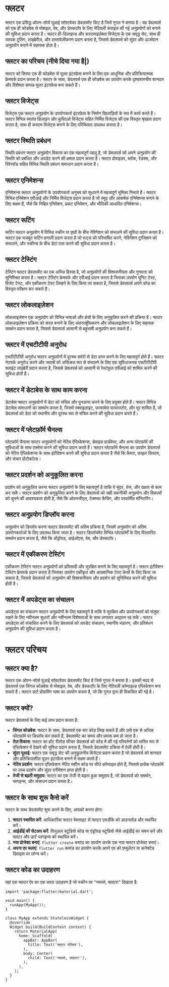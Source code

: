 # फ्लटर

फ्लटर एक प्रसिद्ध ओपन-सोर्स यूआई सॉफ़्टवेयर डेवलपमेंट किट है जिसे गूगल ने बनाया है। यह डेवलपर्स को एक ही कोडबेस से मोबाइल, वेब, और डेस्कटॉप के लिए नेटिवली कंपाइल की गई अनुप्रयोगों को बनाने की सुविधा प्रदान करता है। फ्लटर प्री-डिज़ाइन्ड और कस्टमाइज़ेबल विजेट्स के एक समृद्ध सेट, साथ ही व्यापक टूलिंग, लाइब्रेरीज़, और दस्तावेज़ीकरण प्रदान करता है, जिससे डेवलपर्स को सुंदर और ऊर्जावान अनुप्रयोग बनाने में सहायक होता है।

## फ्लटर का परिचय (नीचे दिया गया है|)

फ्लटर को सिरफ एक ही कोडबेस से यूज़र इंटरफ़ेस बनाने के लिए एक आधुनिक और प्रतिक्रियात्मक फ्रेमवर्क प्रदान करता है। फ्लटर के साथ, डेवलपर्स एक ही कोडबेस का उपयोग करके दृश्यशास्त्रीय शानदार और विशेषता सम्पन्न यूज़र इंटरफ़ेस बना सकते हैं।

## फ्लटर विजेट्स

विजेट्स एक फ्लटर अनुप्रयोग के उपयोगकर्ता इंटरफ़ेस के निर्माण खिलाड़ियों के रूप में कार्य करते हैं। फ्लटर विभिन्न स्वतंत्र डिज़ाइन और कुपिदओ विजेट्स सहित निर्मित विजेट्स की एक विस्तृत श्रृंखला प्रदान करता है, साथ ही कस्टम विजेट्स बनाने के लिए परिचितता उपलब्ध कराता है।

## फ्लटर स्थिति प्रबंधन

स्थिति प्रबंधन फ्लटर अनुप्रयोग विकास का एक महत्वपूर्ण पहलू है, जो डेवलपर्स को अपने अनुप्रयोग की स्थिति को प्रबंधित और अपडेट करने की क्षमता प्रदान करता है। फ्लटर प्रोवाइडर, ब्लॉक, रेडक्स, और रिवेरपॉड सहित विभिन्न स्थिति प्रबंधन समाधान प्रदान करता है।

## फ्लटर एनिमेशन्स

एनिमेशन्स फ्लटर अनुप्रयोगों के उपयोगकर्ता अनुभव को सुधारने में महत्वपूर्ण भूमिका निभाते हैं। फ्लटर विभिन्न एनिमेशन एपीआई और निर्मित विजेट्स प्रदान करता है जो स्मूद और आकर्षक एनिमेशन्स बनाने के लिए सक्षम हैं, जैसे कि निहित एनिमेशन, प्रकट एनिमेशन, और भौतिकी आधारित एनिमेशन्स।

## फ्लटर रूटिंग

रूटिंग फ्लटर अनुप्रयोग में विभिन्न स्क्रीन या पृष्ठों के बीच नेविगेशन को संभालने की सुविधा प्रदान करता है। फ्लटर एक मजबूत रूटिंग प्रणाली प्रदान करता है जो रूट्स को परिभाषित करने, नेविगेशन ट्रांजिशन को संभालने, और स्क्रीन्स के बीच डेटा पास करने की सुविधा प्रदान करता है।

## फ्लटर टेस्टिंग

टेस्टिंग फ्लटर डेवलपमेंट का एक अभिन्न हिस्सा है, जो अनुप्रयोगों की विश्वसनीयता और गुणवत्ता को सुनिश्चित करता है। फ्लटर टेस्टिंग फ्रेमवर्क और एपीआई प्रदान करता है जिसका उपयोग यूनिट टेस्ट, विजेट टेस्ट, और एकीकरण टेस्ट लिखने के लिए किया जा सकता है, जिससे डेवलपर्स अपने कोड का विस्तृत परीक्षण कर सकते हैं।

## फ्लटर लोकलाइज़ेशन

लोकलाइज़ेशन एक अनुप्रयोग को विभिन्न भाषाओं और क्षेत्रों के लिए अनुकूलित करने की प्रक्रिया है। फ्लटर लोकलाइज़ेशन प्रक्रिया को सरल बनाने के लिए अंतरराष्ट्रीयकरण और लोकलाइज़ेशन के लिए सहायक समर्थन प्रदान करता है, जिससे डेवलपर्स आसानी से बहुभाषी अनुप्रयोग बना सकते हैं।

## फ्लटर में एचटीटीपी अनुरोध

एचटीटीटीपी अनुरोध फ्लटर अनुप्रयोगों में दूरस्थ सर्वरों से डेटा प्राप्त करने के लिए महत्वपूर्ण होते हैं। फ्लटर नेटवर्क अनुरोध करने और जवाबों को असिंक्रत रूप से संभालने के लिए एक सुविधाजनक एचटीटीटीपी क्लाइंट लाइब्रेरी प्रदान करता है, जिससे डेवलपर्स को आसानी से रेस्टफुल एपीआई को शामिल करने की सुविधा होती है।

## फ्लटर में डेटाबेस के साथ काम करना

डेटाबेस फ्लटर अनुप्रयोगों में डेटा को संचित और पुनःप्राप्त करने के लिए प्रयुक्त होते हैं। फ्लटर विभिन्न डेटाबेस समाधानों का समर्थन करता है, जिसमें स्क्वाइलाइट, फायरबेस फायरस्टोर, और मूर शामिल हैं, जो डेवलपर्स को डेटा को स्थानीय और दूरस्थ रूप से संचित करने की सुविधा प्रदान करते हैं।

## फ्लटर में प्लेटफ़ॉर्म चैनल्स

प्लेटफ़ॉर्म चैनल्स फ्लटर अनुप्रयोगों को नेटिव ऐप्लिकेशन्स, डेवाइस हार्डवेयर, और अन्य प्लेटफ़ॉर्म की सुविधाओं के साथ एक्सेस करने की सुविधा प्रदान करते हैं। फ्लटर प्लेटफ़ॉर्म चैनल्स का उपयोग डेवलपर्स को नेटिव ऐप्लिकेशन्स के साथ इंटीग्रेशन करने की सुविधा प्रदान करता है जैसे कि कैमरा, फाइल सिस्टम, और संचार प्रोटोकॉल्स।

## फ्लटर प्रदर्शन को अनुकूलित करना

प्रदर्शन को अनुकूलित करना फ्लटर अनुप्रयोगों के लिए महत्वपूर्ण है ताकि वे सुंदर, तेज, और दक्षता से काम कर सकें। फ्लटर प्रदर्शन को अनुकूलित करने के लिए डेवलपर्स को सही तकनीकी अनुप्रयोग और विकल्पों को चुनने की आवश्यकता होती है, जैसे कि ओपनजीएल, टेक्स्चर कैचिंग, और परफॉर्मेंस मॉनिटरिंग।

## फ्लटर अनुप्रयोग डिप्लॉय करना

अनुप्रयोग को डिप्लॉय करना फ्लटर डेवलपमेंट की अंतिम प्रक्रिया है, जिसमें अनुप्रयोग को अंतिम उपयोगकर्ताओं के लिए उपलब्ध किया जाता है। फ्लटर डिप्लॉयमेंट विभिन्न प्लेटफ़ॉर्मों के लिए विस्तारित समर्थन प्रदान करता है, जैसे कि अँड्रॉयड, आईओएस, वेब, और डेस्कटॉप।

## फ्लटर में एकीकरण टेस्टिंग

एकीकरण टेस्टिंग फ्लटर अनुप्रयोगों को प्रतिसादी और सुरक्षित बनाने के लिए महत्वपूर्ण है। फ्लटर इंटीग्रेशन टेस्टिंग फ्रेमवर्क प्रदान करता है जिसका उपयोग एकीकृत और आख्यानिक टेस्ट केसों के लिए किया जा सकता है, जिससे डेवलपर्स को अनुप्रयोग की विश्वसनीयता और प्रदर्शन को सुनिश्चित करने की सुविधा होती है।

## फ्लटर में अपडेट्स का संचालन

अपडेट्स का संचालन फ्लटर अनुप्रयोगों के लिए महत्वपूर्ण है ताकि वे सुरक्षित और उपयोगकर्ता को संतुष्ट रखने के लिए नवीनतम सुधारों और नवीनतम विशेषताओं के साथ लगातार अद्यतन रह सकें। फ्लटर अपडेट्स को संचालित करने के लिए डेवलपर्स को अपडेट संचालन, स्थानीय भंडारण, और प्रतिबंधन अनुप्रयोग की सुविधा प्रदान करता है।

# फ्लटर परिचय

## फ्लटर क्या है?
फ्लटर एक ओपन-सोर्स यूआई सॉफ़्टवेयर डेवलपमेंट किट है जिसे गूगल ने बनाया है। इसकी मदद से डेवलपर्स एक सिंगल कोडबेस से मोबाइल, वेब, और डेस्कटॉप के लिए नेटिवली कॉम्पाइल्ड एप्लिकेशन बना सकते हैं। फ्लटर डार्ट प्रोग्रामिंग भाषा का उपयोग करता है, जो कि गूगल द्वारा ही विकसित की गई है।

## फ्लटर क्यों?
फ्लटर डेवलपर्स के लिए कई लाभ प्रदान करता है:
- **सिंगल कोडबेस**: फ्लटर के साथ, डेवलपर्स एक बार कोड लिख सकते हैं और उसे एक से अधिक प्लेटफ़ॉर्म पर डिप्लॉय कर सकते हैं, डेवलपमेंट का समय और प्रयास कम हो जाता है।
- **तेज़ विकास**: फ्लटर का हॉट रीलोड फीचर डेवलपर्स को कोड में की गई परिवर्तनों को त्वरित रूप से एप्लिकेशन में देखने की सुविधा प्रदान करता है, जिससे डेवलपमेंट प्रक्रिया में तेज़ी होती है।
- **सुंदर यूआई**: फ्लटर एक समृद्ध सेट की अनुकूलनीय विजेट्स प्रदान करता है जो डेवलपर्स को शानदार और प्रतिक्रियाशील यूज़र इंटरफ़ेस बनाने में सक्षम करते हैं।
- **नेटिव प्रदर्शन**: फ्लटर एप्लिकेशन नेटिव मशीन कोड पर सीधे कॉम्पाइल होते हैं, जिससे प्रत्येक प्लेटफ़ॉर्म पर उच्च प्रदर्शन और सुंदर एनीमेशन प्राप्त होती है।
- **तेजी से बढ़ती समुदाय**: फ्लटर का एक तेजी से बढ़ता हुआ समुदाय है, जो डेवलपर्स को समर्थन, प्लगइन्स, और संसाधन प्रदान करता है।

## फ्लटर के साथ शुरू कैसे करें
फ्लटर के साथ डेवलपमेंट शुरू करने के लिए, आपको करना होगा:
1. **फ्लटर स्थापित करें**: आधिकारिक फ्लटर वेबसाइट से फ्लटर एसडीके को डाउनलोड और स्थापित करें।
2. **आईडीई की सेटअप करें**: विजुअल स्टूडियो कोड या एंड्रॉयड स्टूडियो जैसे आईडीई का चयन करें और फ्लटर और डार्ट प्लगइन्स को स्थापित करें।
3. **नया प्रोजेक्ट बनाएं**: `flutter create` कमांड का उपयोग करके एक नया फ्लटर प्रोजेक्ट बनाएं।
4. **अपना एप चलाएं**: `flutter run` कमांड का उपयोग करके अपने एप को एम्युलेटर या कनेक्टेड डिवाइस पर लॉन्च करें।

## फ्लटर कोड का उदाहरण
यहां एक फ्लटर ऐप का एक सरल उदाहरण है जो स्क्रीन पर "नमस्ते, फ्लटर!" दिखाता है:

```
import 'package:flutter/material.dart';

void main() {
  runApp(MyApp());
}

class MyApp extends StatelessWidget {
  @override
  Widget build(BuildContext context) {
    return MaterialApp(
      home: Scaffold(
        appBar: AppBar(
          title: Text('फ्लटर परिचय'),
        ),
        body: Center(
          child: Text('नमस्ते, फ्लटर!'),
        ),
      ),
    );
  }
}
```